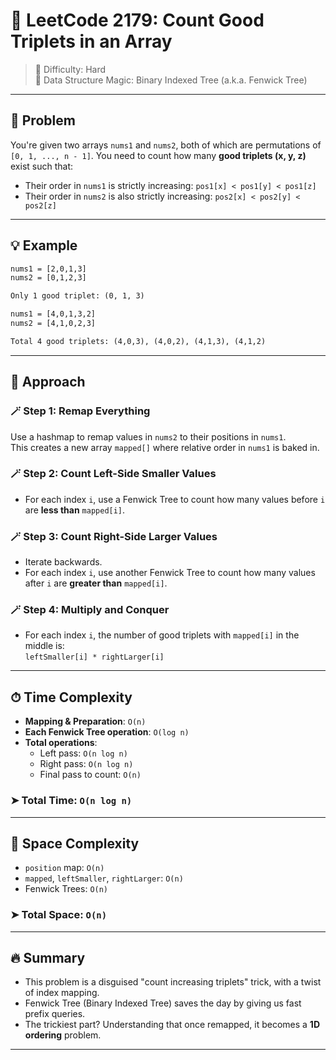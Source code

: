 # 🎯 LeetCode 2179: Count Good Triplets in an Array

> 🚀 Difficulty: Hard   
> 🤯 Data Structure Magic: Binary Indexed Tree (a.k.a. Fenwick Tree)

---

## 📜 Problem

You're given two arrays `nums1` and `nums2`, both of which are permutations of `[0, 1, ..., n - 1]`. You need to count how many **good triplets (x, y, z)** exist such that:

- Their order in `nums1` is strictly increasing: `pos1[x] < pos1[y] < pos1[z]`
- Their order in `nums2` is also strictly increasing: `pos2[x] < pos2[y] < pos2[z]`

---

## 💡 Example

```txt
nums1 = [2,0,1,3]
nums2 = [0,1,2,3]

Only 1 good triplet: (0, 1, 3)
```

```txt
nums1 = [4,0,1,3,2]
nums2 = [4,1,0,2,3]

Total 4 good triplets: (4,0,3), (4,0,2), (4,1,3), (4,1,2)
```

---

## 🧠 Approach

### 🪄 Step 1: Remap Everything
Use a hashmap to remap values in `nums2` to their positions in `nums1`.  
This creates a new array `mapped[]` where relative order in `nums1` is baked in.

### 🪄 Step 2: Count Left-Side Smaller Values
- For each index `i`, use a Fenwick Tree to count how many values before `i` are **less than** `mapped[i]`.

### 🪄 Step 3: Count Right-Side Larger Values
- Iterate backwards.
- For each index `i`, use another Fenwick Tree to count how many values after `i` are **greater than** `mapped[i]`.

### 🪄 Step 4: Multiply and Conquer
- For each index `i`, the number of good triplets with `mapped[i]` in the middle is:  
  `leftSmaller[i] * rightLarger[i]`

---

## ⏱ Time Complexity

- **Mapping & Preparation**: `O(n)`
- **Each Fenwick Tree operation**: `O(log n)`
- **Total operations**:  
  - Left pass: `O(n log n)`  
  - Right pass: `O(n log n)`  
  - Final pass to count: `O(n)`  

### ➤ **Total Time: `O(n log n)`**

---

## 💾 Space Complexity

- `position` map: `O(n)`
- `mapped`, `leftSmaller`, `rightLarger`: `O(n)`
- Fenwick Trees: `O(n)`

### ➤ **Total Space: `O(n)`**

---

## 🔥 Summary

- This problem is a disguised "count increasing triplets" trick, with a twist of index mapping.
- Fenwick Tree (Binary Indexed Tree) saves the day by giving us fast prefix queries.
- The trickiest part? Understanding that once remapped, it becomes a **1D ordering** problem.

---